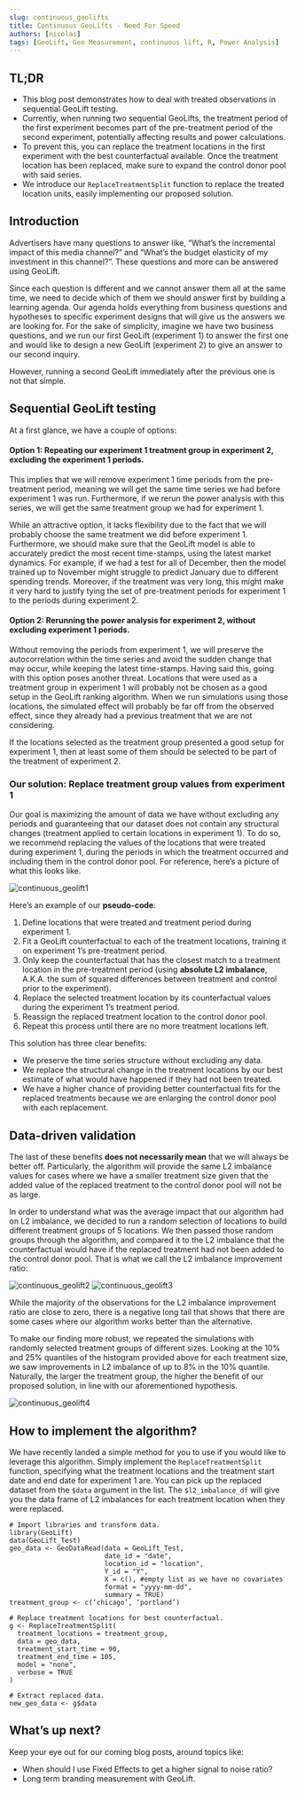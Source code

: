 ```yaml
---
slug: continuous_geolifts
title: Continuous GeoLifts - Need For Speed
authors: [nicolas]
tags: [GeoLift, Geo Measurement, continuous lift, R, Power Analysis]
---
```



## TL;DR
* This blog post demonstrates how to deal with treated observations in sequential GeoLift testing.
* Currently, when running two sequential GeoLifts, the treatment period of the first experiment becomes part of the pre-treatment period of the second experiment, potentially affecting results and power calculations.
* To prevent this, you can replace the treatment locations in the first experiment with the best counterfactual available. Once the treatment location has been replaced, make sure to expand the control donor pool with said series.
* We introduce our `ReplaceTreatmentSplit` function to replace the treated location units, easily implementing our proposed solution.


## Introduction

Advertisers have many questions to answer like, “What’s the incremental impact of this media channel?” and “What’s the budget elasticity of my investment in this channel?”.  These questions and more can be answered using GeoLift.

Since each question is different and we cannot answer them all at the same time, we need to decide which of them we should answer first by building a learning agenda. Our agenda holds everything from business questions and hypotheses to specific experiment designs that will give us the answers we are looking for. For the sake of simplicity, imagine we have two business questions, and we run our first GeoLift (experiment 1) to answer the first one and would like to design a new GeoLift (experiment 2) to give an answer to our second inquiry.

However, running a second GeoLift immediately after the previous one is not that simple.

## Sequential GeoLift testing

At a first glance, we have a couple of options:

#### Option 1: Repeating our experiment 1 treatment group in experiment 2, excluding the experiment 1 periods.

This implies that we will remove experiment 1 time periods from the pre-treatment period, meaning we will get the same time series we had before experiment 1 was run. Furthermore, if we rerun the power analysis with this series, we will get the same treatment group we had for experiment 1.

While an attractive option, it lacks flexibility due to the fact that we will probably choose the same treatment we did before experiment 1. Furthermore, we should make sure that the GeoLift model is able to accurately predict the most recent time-stamps, using the latest market dynamics. For example, if we had a test for all of December, then the model trained up to November might struggle to predict January due to different spending trends. Moreover, if the treatment was very long, this might make it very hard to justify tying the set of pre-treatment periods for experiment 1 to the periods during experiment 2.

#### Option 2: Rerunning the power analysis for experiment 2, without excluding experiment 1 periods.

Without removing the periods from experiment 1, we will preserve the autocorrelation within the time series and avoid the sudden change that may occur, while keeping the latest time-stamps. Having said this, going with this option poses another threat. Locations that were used as a treatment group in experiment 1 will probably not be chosen as a good setup in the GeoLift ranking algorithm. When we run simulations using those locations, the simulated effect will probably be far off from the observed effect, since they already had a previous treatment that we are not considering.

If the locations selected as the treatment group presented a good setup for experiment 1, then at least some of them should be selected to be part of the treatment of experiment 2.

### Our solution: Replace treatment group values from experiment 1

Our goal is maximizing the amount of data we have without excluding any periods and guaranteeing that our dataset does not contain any structural changes (treatment applied to certain locations in experiment 1). To do so, we recommend replacing the values of the locations that were treated during experiment 1, during the periods in which the treatment occurred and including them in the control donor pool.  For reference, here’s a picture of what this looks like.

![continuous_geolift1](https://github.com/facebookincubator/GeoLift/blob/main/website/static/img/continuous_gl-plot2.png?raw=true)

Here’s an example of our **pseudo-code**:

1. Define locations that were treated and treatment period during experiment 1.
2. Fit a GeoLift counterfactual to each of the treatment locations, training it on experiment 1’s pre-treatment period.
3. Only keep the counterfactual that has the closest match to a treatment location in the pre-treatment period (using **absolute L2 imbalance**, A.K.A. the sum of squared differences between treatment and control prior to the experiment).
4. Replace the selected treatment location by its counterfactual values during the experiment 1’s treatment period.
5. Reassign the replaced treatment location to the control donor pool.
6. Repeat this process until there are no more treatment locations left.

This solution has three clear benefits:
* We preserve the time series structure without excluding any data.
* We replace the structural change in the treatment locations by our best estimate of what would have happened if they had not been treated.
* We have a higher chance of providing better counterfactual fits for the replaced treatments because we are enlarging the control donor pool with each replacement.

## Data-driven validation

The last of these benefits **does not necessarily mean** that we will always be better off.  Particularly, the algorithm will provide the same L2 imbalance values for cases where we have a smaller treatment size given that the added value of the replaced treatment to the control donor pool will not be as large.

In order to understand what was the average impact that our algorithm had on L2 imbalance, we decided to run a random selection of locations to build different treatment groups of 5 locations.  We then passed those random groups through the algorithm, and compared it to the L2 imbalance that the counterfactual would have if the replaced treatment had not been added to the control donor pool. That is what we call the L2 imbalance improvement ratio:

![continuous_geolift2](https://github.com/facebookincubator/GeoLift/blob/main/website/static/img/continuous_gl-plot3.png?raw=true)
![continuous_geolift3](https://github.com/facebookincubator/GeoLift/blob/main/website/static/img/continuous_gl-plot1.png?raw=true)

While the majority of the observations for the L2 imbalance improvement ratio are close to zero, there is a negative long tail that shows that there are some cases where our algorithm works better than the alternative.

To make our finding more robust, we repeated the simulations with randomly selected treatment groups of different sizes. Looking at the 10% and 25% quantiles of the histogram provided above for each treatment size, we saw improvements in L2 imbalance of up to 8% in the 10% quantile. Naturally, the larger the treatment group, the higher the benefit of our proposed solution, in line with our aforementioned hypothesis.

![continuous_geolift4](https://github.com/facebookincubator/GeoLift/blob/main/website/static/img/continuous_gl-table1.png?raw=true)

## How to implement the algorithm?

We have recently landed a simple method for you to use if you would like to leverage this algorithm. Simply implement the `ReplaceTreatmentSplit` function, specifying what the treatment locations and the treatment start date and end date for experiment 1 are. You can pick up the replaced dataset from the `$data` argument in the list. The `$l2_imbalance_df` will give you the data frame of L2 imbalances for each treatment location when they were replaced.

```
# Import libraries and transform data.
library(GeoLift)
data(GeoLift_Test)
geo_data <- GeoDataRead(data = GeoLift_Test,
                        date_id = "date",
                        location_id = "location",
                        Y_id = "Y",
                        X = c(), #empty list as we have no covariates
                        format = "yyyy-mm-dd",
                        summary = TRUE)
treatment_group <- c(‘chicago’, ‘portland’)

# Replace treatment locations for best counterfactual.
g <- ReplaceTreatmentSplit(
  treatment_locations = treatment_group,
  data = geo_data,
  treatment_start_time = 90,
  treatment_end_time = 105,
  model = "none",
  verbose = TRUE
)

# Extract replaced data.
new_geo_data <- g$data
```

## What’s up next?
Keep your eye out for our coming blog posts, around topics like:
* When should I use Fixed Effects to get a higher signal to noise ratio?
* Long term branding measurement with GeoLift.
